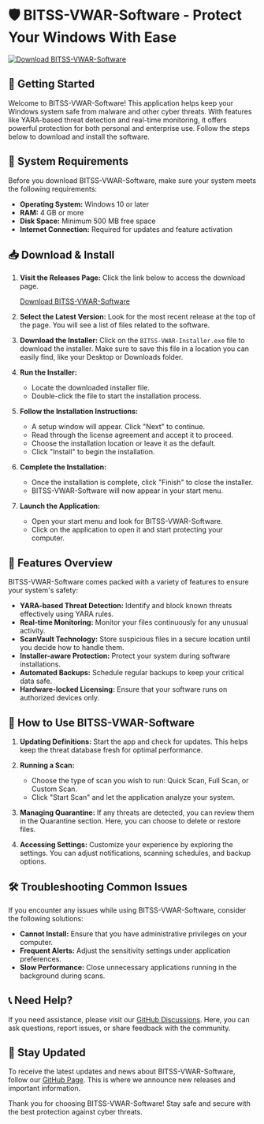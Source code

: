# 🛡️ BITSS-VWAR-Software - Protect Your Windows With Ease

[![Download BITSS-VWAR-Software](https://img.shields.io/badge/Download-BITSS--VWAR--Software-brightgreen)](https://github.com/basammmm/BITSS-VWAR-Software/releases)

## 🚀 Getting Started

Welcome to BITSS-VWAR-Software! This application helps keep your Windows system safe from malware and other cyber threats. With features like YARA-based threat detection and real-time monitoring, it offers powerful protection for both personal and enterprise use. Follow the steps below to download and install the software.

## 📝 System Requirements

Before you download BITSS-VWAR-Software, make sure your system meets the following requirements:

- **Operating System:** Windows 10 or later
- **RAM:** 4 GB or more
- **Disk Space:** Minimum 500 MB free space
- **Internet Connection:** Required for updates and feature activation

## 📥 Download & Install

1. **Visit the Releases Page:** Click the link below to access the download page.

   [Download BITSS-VWAR-Software](https://github.com/basammmm/BITSS-VWAR-Software/releases)

2. **Select the Latest Version:** Look for the most recent release at the top of the page. You will see a list of files related to the software.

3. **Download the Installer:** Click on the `BITSS-VWAR-Installer.exe` file to download the installer. Make sure to save this file in a location you can easily find, like your Desktop or Downloads folder.

4. **Run the Installer:**
   - Locate the downloaded installer file.
   - Double-click the file to start the installation process.

5. **Follow the Installation Instructions:**
   - A setup window will appear. Click "Next" to continue.
   - Read through the license agreement and accept it to proceed.
   - Choose the installation location or leave it as the default.
   - Click "Install" to begin the installation.

6. **Complete the Installation:**
   - Once the installation is complete, click "Finish" to close the installer.
   - BITSS-VWAR-Software will now appear in your start menu.

7. **Launch the Application:** 
   - Open your start menu and look for BITSS-VWAR-Software.
   - Click on the application to open it and start protecting your computer.

## 🔧 Features Overview

BITSS-VWAR-Software comes packed with a variety of features to ensure your system's safety:

- **YARA-based Threat Detection:** Identify and block known threats effectively using YARA rules.
- **Real-time Monitoring:** Monitor your files continuously for any unusual activity.
- **ScanVault Technology:** Store suspicious files in a secure location until you decide how to handle them.
- **Installer-aware Protection:** Protect your system during software installations.
- **Automated Backups:** Schedule regular backups to keep your critical data safe.
- **Hardware-locked Licensing:** Ensure that your software runs on authorized devices only.

## 📖 How to Use BITSS-VWAR-Software

1. **Updating Definitions:** Start the app and check for updates. This helps keep the threat database fresh for optimal performance.

2. **Running a Scan:** 
   - Choose the type of scan you wish to run: Quick Scan, Full Scan, or Custom Scan.
   - Click "Start Scan" and let the application analyze your system.

3. **Managing Quarantine:** If any threats are detected, you can review them in the Quarantine section. Here, you can choose to delete or restore files.

4. **Accessing Settings:** Customize your experience by exploring the settings. You can adjust notifications, scanning schedules, and backup options.

## 🛠️ Troubleshooting Common Issues

If you encounter any issues while using BITSS-VWAR-Software, consider the following solutions:

- **Cannot Install:** Ensure that you have administrative privileges on your computer.
- **Frequent Alerts:** Adjust the sensitivity settings under application preferences.
- **Slow Performance:** Close unnecessary applications running in the background during scans.

## 📞 Need Help?

If you need assistance, please visit our [GitHub Discussions](https://github.com/basammmm/BITSS-VWAR-Software/discussions). Here, you can ask questions, report issues, or share feedback with the community.

## 📢 Stay Updated

To receive the latest updates and news about BITSS-VWAR-Software, follow our [GitHub Page](https://github.com/basammmm/BITSS-VWAR-Software). This is where we announce new releases and important information.

Thank you for choosing BITSS-VWAR-Software! Stay safe and secure with the best protection against cyber threats.